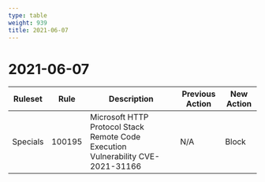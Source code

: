 ```yaml
---
type: table
weight: 939
title: 2021-06-07
---
```


# 2021-06-07

<TableWrap><table style="width: 100%">

<thead>
  <tr>
    <th>Ruleset</th>
    <th>Rule</th>
    <th>Description</th>
    <th>Previous Action</th>
    <th>New Action</th>
  </tr>
</thead>
<tbody>
  <tr>
    <td>Specials</td>
    <td>100195</td>
    <td>Microsoft HTTP Protocol Stack Remote Code Execution Vulnerability CVE-2021-31166</td>
    <td>N/A</td>
    <td>Block</td>
  </tr>
</tbody>

</table></TableWrap>
